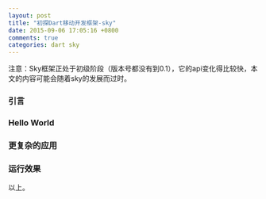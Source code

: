 ```yaml
---
layout: post
title: "初探Dart移动开发框架-sky"
date: 2015-09-06 17:05:16 +0800
comments: true
categories: dart sky
---
```

注意：Sky框架正处于初级阶段（版本号都没有到0.1），它的api变化得比较快，本文的内容可能会随着sky的发展而过时。
### 引言

### Hello World

### 更复杂的应用

### 运行效果

以上。
